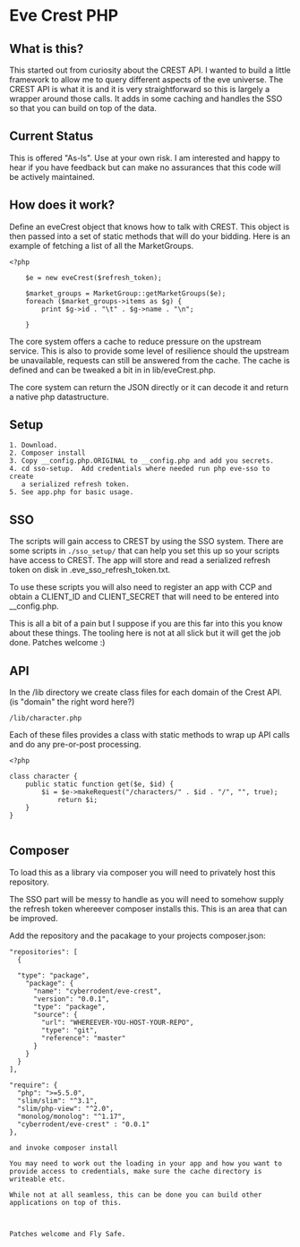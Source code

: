 # Eve Crest PHP


## What is this?

This started out from curiosity about the CREST API. I wanted to build a
little framework to allow me to query different aspects of the eve
universe.  The CREST API is what it is and it is very straightforward so
this is largely a wrapper around those calls.  It adds in some caching 
and handles the SSO so that you can build on top of the data.

## Current Status

This is offered "As-Is". Use at your own risk. I am interested and happy
to hear if you have feedback but can make no assurances that this code
will be actively maintained.

## How does it work?

Define an eveCrest object that knows how to talk with CREST. This
object is then passed into a set of static methods that will do your
bidding.  Here is an example of fetching a list of all the MarketGroups.

```
<?php
 
    $e = new eveCrest($refresh_token);

    $market_groups = MarketGroup::getMarketGroups($e);
    foreach ($market_groups->items as $g) {
        print $g->id . "\t" . $g->name . "\n";

    }

```
The core system offers a cache to reduce pressure on the upstream
service.  This is also to provide some level of resilience should the
upstream be unavailable, requests can still be answered from the cache.
The cache is defined and can be tweaked a bit in in lib/eveCrest.php.

The core system can return the JSON directly or it can decode it and
return a native php datastructure.


## Setup

    1. Download.
    2. Composer install
    3. Copy __config.php.ORIGINAL to __config.php and add you secrets.
    4. cd sso-setup.  Add credentials where needed run php eve-sso to create
       a serialized refresh token.
    5. See app.php for basic usage.
    



## SSO

The scripts will gain access to CREST by using the SSO system.  There are
some scripts in ```./sso_setup/``` that can help you set this up so your
scripts have access to CREST.  The app will store and read a serialized
refresh token on disk in .eve_sso_refresh_token.txt.

To use these scripts you will also need to register an app with CCP and
obtain a CLIENT_ID and CLIENT_SECRET that will need to be entered into
__config.php.

This is all a bit of a pain but I suppose if you are this far into this
you know about these things.  The tooling here is not at all slick but
it will get the job done.  Patches welcome :)


## API

In the /lib directory we create class files for each domain of the Crest
API. (is "domain" the right word here?)

``` /lib/character.php ```

Each of these files provides a class with static methods to wrap up API
calls and do any pre-or-post processing.



```
<?php

class character {
    public static function get($e, $id) {
        $i = $e->makeRequest("/characters/" . $id . "/", "", true);
            return $i;
    }
}


```


## Composer

To load this as a library via composer you will need to privately host
this repository.

The SSO part will be messy to handle as you will need to somehow supply
the refresh token whereever composer installs this.  This is an area that
can be improved.

Add the repository and the pacakage to your projects composer.json:

```
"repositories": [
  {
  
  "type": "package",
    "package": {
      "name": "cyberrodent/eve-crest",
      "version": "0.0.1",
      "type": "package",
      "source": {
        "url": "WHEREEVER-YOU-HOST-YOUR-REPO",
        "type": "git",
        "reference": "master"
      }
    }
  }
],

"require": {
  "php": ">=5.5.0",
  "slim/slim": "^3.1",
  "slim/php-view": "^2.0",
  "monolog/monolog": "^1.17",
  "cyberrodent/eve-crest" : "0.0.1"
},
```
```
and invoke composer install  

You may need to work out the loading in your app and how you want to
provide access to credentials, make sure the cache directory is
writeable etc. 

While not at all seamless, this can be done you can build other
applications on top of this.



Patches welcome and Fly Safe.






